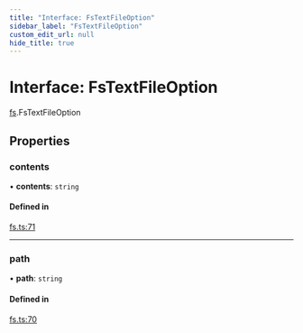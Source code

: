 ```yaml
---
title: "Interface: FsTextFileOption"
sidebar_label: "FsTextFileOption"
custom_edit_url: null
hide_title: true
---
```


# Interface: FsTextFileOption

[fs](../modules/fs.md).FsTextFileOption

## Properties

### contents

• **contents**: `string`

#### Defined in

[fs.ts:71](https://github.com/tauri-apps/tauri/blob/40d08a6/tooling/api/src/fs.ts#L71)

___

### path

• **path**: `string`

#### Defined in

[fs.ts:70](https://github.com/tauri-apps/tauri/blob/40d08a6/tooling/api/src/fs.ts#L70)

